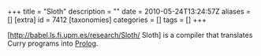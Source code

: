 +++
title = "Sloth"
description = ""
date = 2010-05-24T13:24:57Z
aliases = []
[extra]
id = 7412
[taxonomies]
categories = []
tags = []
+++



[http://babel.ls.fi.upm.es/research/Sloth/ Sloth] is a compiler that translates Curry programs into [Prolog](https://rosettacode.org/wiki/Prolog).
